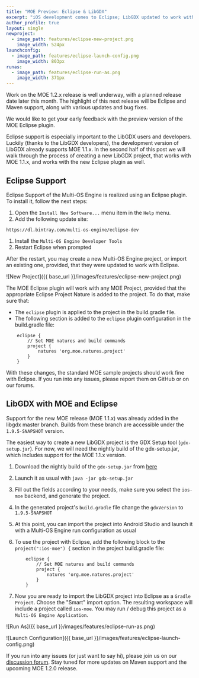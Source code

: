 ```yaml
---
title: "MOE Preview: Eclipse & LibGDX"
excerpt: "iOS development comes to Eclipse; LibGDX updated to work with MOE 1.1.x"
author_profile: true
layout: single
newproject:
  - image_path: features/eclipse-new-project.png
    image_width: 524px
launchconfig:
  - image_path: features/eclipse-launch-config.png
    image_width: 803px
runas:
  - image_path: features/eclipse-run-as.png
    image_width: 371px
---
```


Work on the MOE 1.2.x release is well underway, with a planned release date later this month. The highlight of this next release will be Eclipse and Maven support, along with various updates and bug fixes. 

We would like to get your early feedback with the preview version of the MOE Eclipse plugin. 

Eclipse support is especially important to the LibGDX users and developers. Luckily (thanks to the LibGDX developers), the development version of LibGDX already supports MOE 1.1.x. In the second half of this post we will walk through the process of creating a new LibGDX project, that works with MOE 1.1.x, and works with the new Eclipse plugin as well.

## Eclipse Support

Eclipse Support of the Multi-OS Engine is realized using an Eclipse plugin. To install it, follow the next steps:

 1. Open the ``Install New Software...`` menu item in the ``Help`` menu.
 1. Add the following update site:
 ```
 https://dl.bintray.com/multi-os-engine/eclipse-dev
 ```
 1. Install the ``Multi-OS Engine Developer Tools``
 1. Restart Eclipse when prompted

After the restart, you may create a new Multi-OS Engine project, or import an existing one, provided, that they were updated to work with Eclipse.

![New Project]({{ base_url }}/images/features/eclipse-new-project.png)

The MOE Eclipse plugin will work with any MOE Project, provided that the appropriate Eclipse Project Nature is added to the project. To do that, make sure that:

 * The ``eclipse`` plugin is applied to the project in the build.gradle file.
 * The following section is added to the ``eclipse`` plugin configuration in the build.gradle file:

```
    eclipse {
        // Set MOE natures and build commands
        project {
            natures 'org.moe.natures.project'
        }
    }
```

With these changes, the standard MOE sample projects should work fine with Eclipse. If you run into any issues, please report them on GitHub or on our forums.

## LibGDX with MOE and Eclipse

Support for the new MOE release (MOE 1.1.x) was already added in the libgdx master branch. Builds from these branch are accessible under the ``1.9.5-SNAPSHOT`` version.

The easiest way to create a new LibGDX project is the GDX Setup tool (``gdx-setup.jar``). For now, we will need the nightly build of the gdx-setup.jar, which includes support for the MOE 1.1.x version.

 1. Download the nightly build of the ``gdx-setup.jar`` from [here](http://libgdx.badlogicgames.com/nightlies/dist/gdx-setup.jar)
 1. Launch it as usual with ``java -jar gdx-setup.jar``
 1. Fill out the fields according to your needs, make sure you select the ``ios-moe`` backend, and generate the project.
 1. In the generated project's ``build.gradle`` file change the ``gdxVersion`` to ``1.9.5-SNAPSHOT``
 1. At this point, you can import the project into Android Studio and launch it with a Multi-OS Engine run configuration as usual
 1. To use the project with Eclipse, add the following block to the ``project(":ios-moe") {`` section in the project build.gradle file:

	```
	    eclipse {
	        // Set MOE natures and build commands
	        project {
	            natures 'org.moe.natures.project'
	        }
	    }
	```

 1. Now you are ready to import the LibGDX project into Eclipse as a ``Gradle Project``. Choose the "Smart" import option. The resulting workspace will include a project called ``ios-moe``. You may run / debug this project as a ``Multi-OS Engine Application``. 

![Run As]({{ base_url }}/images/features/eclipse-run-as.png)

![Launch Configuration]({{ base_url }}/images/features/eclipse-launch-config.png)

If you run into any issues (or just want to say hi), please join us on our [discussion forum](https://discuss.multi-os-engine.org). Stay tuned for more updates on Maven support and the upcoming MOE 1.2.0 release.
